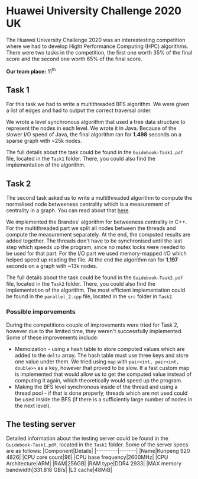 # Huawei University Challenge 2020 UK
The Huawei University Challenge 2020 was an interestesting competition where we had to develop Hight Performance Computing (HPC) algorithms. There were two tasks in the competition, the first one worth 35% of the final score and the second one worth 65% of the final score.

**Our team place:** 11<sup>th</sup> 

## Task 1
For this task we had to write a multithreaded BFS algorithm. We were given a list of edges and had to output the correct traversal order. 

We wrote a level synchronous algorithm that used a tree data structure to represent the nodes in each level. We wrote it in Java. Because of the slower I/O speed of Java, the final algorithm ran for **1.498** seconds on a sparse graph with ~25k nodes.

The full details about the task could be found in the `Guidebook-Task1.pdf` file, located in the `Task1` folder. There, you could also find the implementation of the algorithm.

## Task 2
The second task asked us to write a multithreaded algorithm to compute the normalised node betweeness centrality which is a measurement of centrality in a graph. You can read about that [here](https://en.wikipedia.org/wiki/Betweenness_centrality).

We implemented the Brandes' algorithm for betweeness centrality in C++. For the multithreaded part we split all nodes between the threads and compute the measurement separately. At the end, the computed results are added together. The threads don't have to be synchronised until the last step which speeds up the program, since no mutex locks were needed to be used for that part. For the I/O part we used memory-mapped I/O which helped speed up reading the file. At the end the algorithm ran for **1.197** seconds on a graph with ~13k nodes. 

The full details about the task could be found in the `Guidebook-Task2.pdf` file, located in the `Task2` folder. There, you could also find the implementation of the algorithm. The most efficient implementation could be found in the `parallel_2.cpp` file, located in the `src` folder in `Task2`.

### Possible imporvements
During the competitions couple of improvements were tried for Task 2, however due to the limited time, they weren't successfully implemented. Some of these improvements include:
* Memoization - using a hash table to store computed values which are added to the `delta` array. The hash table must use three keys and store one value under them. We tried using `map` with `pair<int, pair<int, double>>` as a key, however that proved to be slow. If a fast custom map is implemented that would allow us to get the computed value instead of computing it again, which theoretically would speed up the program.
* Making the BFS level synchronous inside of the thread and using a thread pool - if that is done properly, threads which are not used could be used inside the BFS (if there is a sufficiently large number of nodes in the next level).

## The testing server
Detailed information about the testing server could be found in the `Guidebook-Task1.pdf`, located in the `Task1` folder.
Some of the server specs are as follows:
|Component|Details|
|---------|-------|
|Name|Kunpeng 920 4826|
|CPU core count|96|
|CPU base frequency|2600MHz|
|CPU Architecture|ARM|
|RAM|256GB|
|RAM type|DDR4 2933|
|MAX memory bandwidth|331.818 GB/s|
|L3 cache|48MiB|
